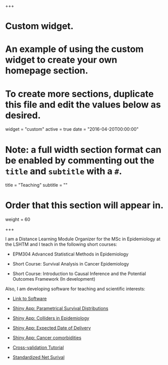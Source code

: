 +++
# Custom widget.
# An example of using the custom widget to create your own homepage section.
# To create more sections, duplicate this file and edit the values below as desired.
widget = "custom"
active = true
date = "2016-04-20T00:00:00"

# Note: a full width section format can be enabled by commenting out the `title` and `subtitle` with a `#`.
title = "Teaching"
subtitle = ""

# Order that this section will appear in.
weight = 60

+++

I am a Distance Learning Module Organizer for the MSc in Epidemiology at the LSHTM and I teach in the following short courses:

- EPM304 Advanced Statistical Methods in Epidemiology

- Short Course: Survival Analysis in Cancer Epidemiology

- Short Course: Introduction to Causal Inference and the Potential Outcomes Framework (In development)

Also, I am developing software for teaching and scientific interests:

- [Link to Software](https://scholar.harvard.edu/malf/software-0)

- [Shiny App: Parametrical Survival Distributions](http://watzilei.com/shiny/Pardist/)

- [Shiny App: Colliders in Epidemiology](http://watzilei.com/shiny/collider/)

- [Shiny App: Expected Date of Delivery](http://watzilei.com/shiny/EDL/)

- [Shiny App: Cancer comorbidities](http://watzilei.com/shiny/CoMCoR/)

- [Cross-validation Tutorial](https://migariane.github.io/CrossValidation.nb.html)

- [Standardized Net Surival](https://migariane.github.io/Cohort.html)
